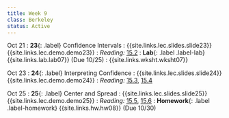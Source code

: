 ```yaml
---
title: Week 9
class: Berkeley
status: Active
---
```


Oct 21
: **23**{: .label} Confidence Intervals
    : {{site.links.lec.slides.slide23}} {{site.links.lec.demo.demo23}}
: _Reading:_ [15.2](https://inferentialthinking.com/chapters/15/2/Regression_Line.html)
: **Lab**{: .label .label-lab} {{site.links.lab.lab07}} (Due 10/25)
    : {{site.links.wksht.wksht07}}

Oct 23
: **24**{: .label} Interpreting Confidence
    : {{site.links.lec.slides.slide24}} {{site.links.lec.demo.demo24}}
: _Reading:_ [15.3](https://inferentialthinking.com/chapters/15/3/Method_of_Least_Squares.html), [15.4](https://inferentialthinking.com/chapters/15/4/Least_Squares_Regression.html)

Oct 25
: **25**{: .label} Center and Spread
    : {{site.links.lec.slides.slide25}} {{site.links.lec.demo.demo25}}
: _Reading:_ [15.5](https://inferentialthinking.com/chapters/15/5/Visual_Diagnostics.html), [15.6](https://inferentialthinking.com/chapters/15/6/Numerical_Diagnostics.html)
: **Homework**{: .label .label-homework} {{site.links.hw.hw08}} (Due 10/30)